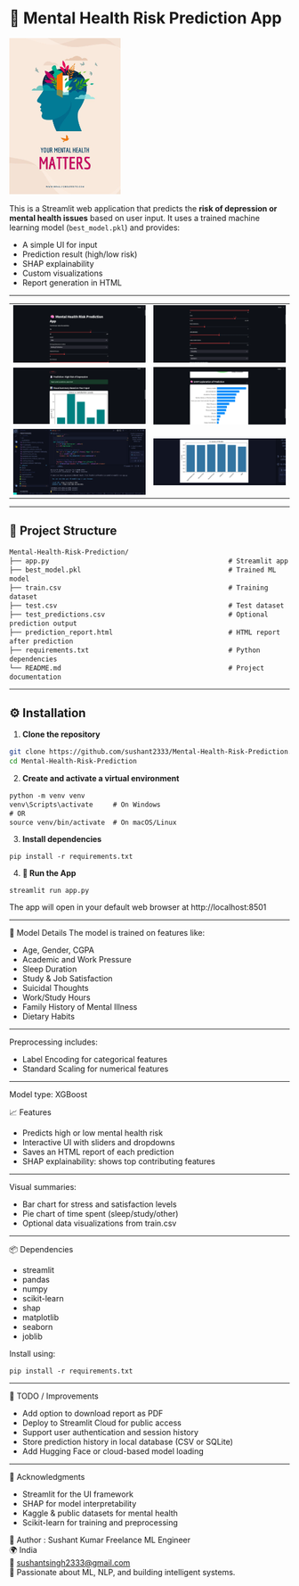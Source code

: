 # 🧠 Mental Health Risk Prediction App

<img src="mental_health.jpg" alt="App Screenshot" width="200"/>

This is a Streamlit web application that predicts the **risk of depression or mental health issues** based on user input. It uses a trained machine learning model (`best_model.pkl`) and provides:
- A simple UI for input
- Prediction result (high/low risk)
- SHAP explainability
- Custom visualizations
- Report generation in HTML

---

<table>
  <tr>
    <td><img src="assets/Screenshot 2025-07-31 005040.png" width="300"/></td>
    <td><img src="assets/Screenshot 2025-07-31 005051.png" width="300"/></td>
  </tr>
 <tr>
    <td><img src="assets/Screenshot 2025-07-31 005103.png" width="300"/></td>
    <td><img src="assets/Screenshot 2025-07-31 005119.png" width="300"/></td>
  </tr>
 <tr>
    <td><img src="assets/Screenshot 2025-07-31 005136.png" width="300"/></td>
    <td><img src="assets/Screenshot 2025-07-31 005151.png" width="300"/></td>
  </tr>
</table>

---

## 📁 Project Structure

```
Mental-Health-Risk-Prediction/
├── app.py                                             # Streamlit app
├── best_model.pkl                                     # Trained ML model
├── train.csv                                          # Training dataset
├── test.csv                                           # Test dataset
├── test_predictions.csv                               # Optional prediction output
├── prediction_report.html                             # HTML report after prediction
├── requirements.txt                                   # Python dependencies
└── README.md                                          # Project documentation
```

---


## ⚙️ Installation

1. **Clone the repository**
```bash
git clone https://github.com/sushant2333/Mental-Health-Risk-Prediction.git
cd Mental-Health-Risk-Prediction
```

2. **Create and activate a virtual environment**
```
python -m venv venv
venv\Scripts\activate     # On Windows
# OR
source venv/bin/activate  # On macOS/Linux
```
3. **Install dependencies**
```
pip install -r requirements.txt
```
4. **🧪 Run the App**
```
streamlit run app.py
```

The app will open in your default web browser at http://localhost:8501

---

🧠 Model Details
The model is trained on features like:

- Age, Gender, CGPA
- Academic and Work Pressure
- Sleep Duration
- Study & Job Satisfaction
- Suicidal Thoughts
- Work/Study Hours
- Family History of Mental Illness
- Dietary Habits

---

Preprocessing includes:

- Label Encoding for categorical features
- Standard Scaling for numerical features
  
---

Model type: XGBoost 

📈 Features

- Predicts high or low mental health risk
- Interactive UI with sliders and dropdowns
- Saves an HTML report of each prediction
- SHAP explainability: shows top contributing features

---

Visual summaries:

- Bar chart for stress and satisfaction levels
- Pie chart of time spent (sleep/study/other)
- Optional data visualizations from train.csv

---

📦 Dependencies

- streamlit
- pandas
- numpy
- scikit-learn
- shap
- matplotlib
- seaborn
- joblib

Install using:

```
pip install -r requirements.txt
```
---

📌 TODO / Improvements

- Add option to download report as PDF
- Deploy to Streamlit Cloud for public access
- Support user authentication and session history
- Store prediction history in local database (CSV or SQLite)
- Add Hugging Face or cloud-based model loading

--- 

🙏 Acknowledgments

- Streamlit for the UI framework
- SHAP for model interpretability
- Kaggle & public datasets for mental health
- Scikit-learn for training and preprocessing

👤 Author : Sushant Kumar Freelance ML Engineer <br>
🌍 India <br>
📧 [sushantsingh2333@gmail.com](mailto:sushantsingh2333@gmail.com) <br>
🔁 Passionate about ML, NLP, and building intelligent systems.
